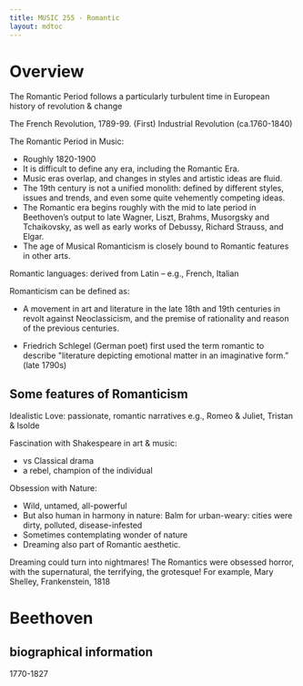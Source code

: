```yaml
---
title: MUSIC 255 - Romantic
layout: mdtoc
---
```

# Overview
The Romantic Period
follows a particularly turbulent time in European history of revolution & change

The French Revolution, 1789-99. (First) Industrial Revolution (ca.1760-1840)

The Romantic Period in Music:
- Roughly 1820-1900
- It is difficult to define any era, including the Romantic Era.
- Music eras overlap, and changes in styles and artistic ideas are fluid.
- The 19th century is not a unified monolith: defined by different styles, issues and trends, and even some quite vehemently competing ideas.
- The Romantic era begins roughly with the mid to late period in Beethoven’s output to late Wagner, Liszt, Brahms, Musorgsky and Tchaikovsky, as well as early works of Debussy, Richard Strauss, and Elgar.
- The age of Musical Romanticism is closely bound to Romantic features in other arts.

Romantic languages: derived from Latin – e.g., French, Italian

Romanticism can be defined as:
- A movement in art and literature in the late 18th and 19th centuries in revolt against Neoclassicism, and the premise of rationality and reason of the previous centuries.

- Friedrich Schlegel (German poet) first used the term romantic to describe "literature depicting emotional matter in an imaginative form.” (late 1790s)

## Some features of Romanticism

Idealistic Love:
passionate, romantic narratives
e.g., Romeo & Juliet, Tristan & Isolde


Fascination with Shakespeare in art & music:
- vs Classical drama
- a rebel, champion of the individual

Obsession with Nature:
- Wild, untamed, all-powerful
- But also human in harmony in nature: Balm for urban-weary:
cities were dirty, polluted, disease-infested
- Sometimes contemplating wonder of nature
- Dreaming also part of Romantic aesthetic.

Dreaming could turn into nightmares!
The Romantics were obsessed horror, with the supernatural, the terrifying, the grotesque! For example,  Mary Shelley, Frankenstein, 1818

# Beethoven
## biographical information
1770-1827
